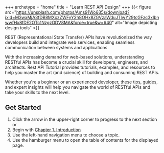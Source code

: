 +++
archetype = "home"
title = "Learn REST API Design"
+++
{{< figure src="https://unsplash.com/photos/Ams91Wo635s/download?ixid=M3wxMjA3fDB8MXxzZWFyY2h8OHx8ZGVzaWduJTIwY29tcGFzc3xlbnwwfHx8fDE2OTc1NzgzODV8MA&force=true&w=640" alt="Image depicting design tools" >}}

REST (Representational State Transfer) APIs have revolutionized the way developers build and integrate web services, enabling seamless communication between systems and applications.

With the increasing demand for web-based solutions, understanding RESTful APIs has become a crucial skill for developers, engineers, and architects. Rest API Tutorial provides tutorials, examples, and resources to help you master the art (and science) of building and consuming REST APIs.

Whether you're a beginner or an experienced developer, these tips, guides, and expert insights will help you navigate the world of RESTful APIs and take your skills to the next level.

## Get Started

1. Click the arrow in the upper-right corner to progress to the next section or
1. Begin with [Chapter 1. Introduction](/introduction.html)
1. Use the left-hand navigation menu to choose a topic.
1. Use the hamburger menu to open the table of contents for the displayed page.